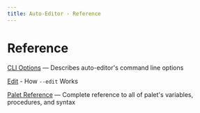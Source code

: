 ```yaml
---
title: Auto-Editor - Reference
---
```


# Reference

[CLI Options](./options) — Describes auto-editor's command line options

[Edit](./edit) - How `--edit` Works

[Palet Reference](./palet) — Complete reference to all of palet's variables, procedures, and syntax

